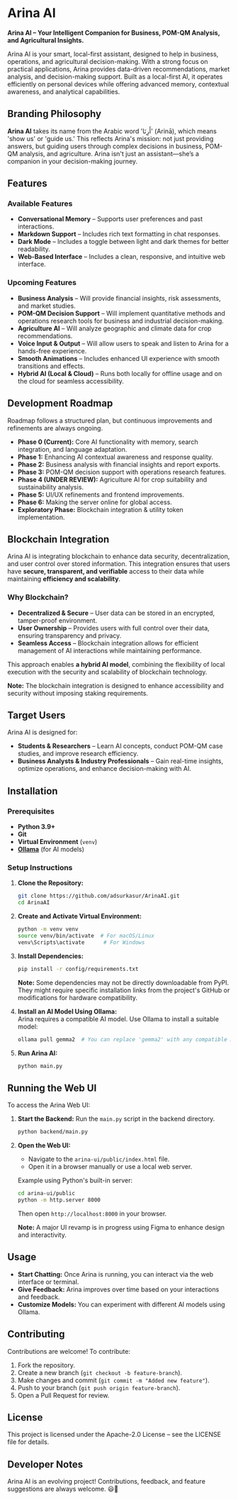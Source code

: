 # Arina AI

**Arina AI – Your Intelligent Companion for Business, POM-QM Analysis, and Agricultural Insights.**

Arina AI is your smart, local-first assistant, designed to help in business, operations, and agricultural decision-making. With a strong focus on practical applications, Arina provides data-driven recommendations, market analysis, and decision-making support. Built as a local-first AI, it operates efficiently on personal devices while offering advanced memory, contextual awareness, and analytical capabilities.

## Branding Philosophy

**Arina AI** takes its name from the Arabic word 'أَرِنَا' (Arinā), which means 'show us' or 'guide us.' This reflects Arina's mission: not just providing answers, but guiding users through complex decisions in business, POM-QM analysis, and agriculture. Arina isn't just an assistant—she’s a companion in your decision-making journey.

## Features

### Available Features
- **Conversational Memory** – Supports user preferences and past interactions.  
- **Markdown Support** – Includes rich text formatting in chat responses.  
- **Dark Mode** – Includes a toggle between light and dark themes for better readability.   
- **Web-Based Interface** – Includes a clean, responsive, and intuitive web interface.  

### Upcoming Features
- **Business Analysis** – Will provide financial insights, risk assessments, and market studies.  
- **POM-QM Decision Support** – Will implement quantitative methods and operations research tools for business and industrial decision-making.  
- **Agriculture AI** – Will analyze geographic and climate data for crop recommendations.  
- **Voice Input & Output** – Will allow users to speak and listen to Arina for a hands-free experience.
- **Smooth Animations** – Includes enhanced UI experience with smooth transitions and effects.  
- **Hybrid AI (Local & Cloud)** – Runs both locally for offline usage and on the cloud for seamless accessibility. 


## Development Roadmap

Roadmap follows a structured plan, but continuous improvements and refinements are always ongoing.

- **Phase 0 (Current):** Core AI functionality with memory, search integration, and language adaptation.
- **Phase 1:** Enhancing AI contextual awareness and response quality.
- **Phase 2:** Business analysis with financial insights and report exports.
- **Phase 3:** POM-QM decision support with operations research features.
- **Phase 4 (UNDER REVIEW):** Agriculture AI for crop suitability and sustainability analysis.
- **Phase 5:** UI/UX refinements and frontend improvements.
- **Phase 6:** Making the server online for global access.
- **Exploratory Phase:** Blockchain integration & utility token implementation.

## Blockchain Integration

Arina AI is integrating blockchain to enhance data security, decentralization, and user control over stored information. This integration ensures that users have **secure, transparent, and verifiable** access to their data while maintaining **efficiency and scalability**.

### **Why Blockchain?**
- **Decentralized & Secure** – User data can be stored in an encrypted, tamper-proof environment.
- **User Ownership** – Provides users with full control over their data, ensuring transparency and privacy.
- **Seamless Access** – Blockchain integration allows for efficient management of AI interactions while maintaining performance.

This approach enables **a hybrid AI model**, combining the flexibility of local execution with the security and scalability of blockchain technology.

**Note:** The blockchain integration is designed to enhance accessibility and security without imposing staking requirements.

## Target Users

Arina AI is designed for:
- **Students & Researchers** – Learn AI concepts, conduct POM-QM case studies, and improve research efficiency.
- **Business Analysts & Industry Professionals** – Gain real-time insights, optimize operations, and enhance decision-making with AI.

## Installation

### Prerequisites

- **Python 3.9+**
- **Git**
- **Virtual Environment** (`venv`)
- **[Ollama](https://github.com/ollama/ollama)** (for AI models)

### Setup Instructions

1. **Clone the Repository:**

   ```sh
   git clone https://github.com/adsurkasur/ArinaAI.git
   cd ArinaAI
   ```

2. **Create and Activate Virtual Environment:**

   ```sh
   python -m venv venv
   source venv/bin/activate  # For macOS/Linux
   venv\Scripts\activate      # For Windows
   ```

3. **Install Dependencies:**

   ```sh
   pip install -r config/requirements.txt
   ```

   **Note:** Some dependencies may not be directly downloadable from PyPI. They might require specific installation links from the project's GitHub or modifications for hardware compatibility.

4. **Install an AI Model Using Ollama:**  
   Arina requires a compatible AI model. Use Ollama to install a suitable model:

   ```sh
   ollama pull gemma2  # You can replace 'gemma2' with any compatible AI model
   ```

5. **Run Arina AI:**

   ```sh
   python main.py
   ```

## Running the Web UI

To access the Arina Web UI:

1. **Start the Backend:** Run the `main.py` script in the backend directory.

   ```sh
   python backend/main.py
   ```

2. **Open the Web UI:**

   - Navigate to the `arina-ui/public/index.html` file.
   - Open it in a browser manually or use a local web server.

   Example using Python's built-in server:

   ```sh
   cd arina-ui/public
   python -m http.server 8000
   ```

   Then open `http://localhost:8000` in your browser.

   **Note:** A major UI revamp is in progress using Figma to enhance design and interactivity.

## Usage

- **Start Chatting:** Once Arina is running, you can interact via the web interface or terminal.
- **Give Feedback:** Arina improves over time based on your interactions and feedback.
- **Customize Models:** You can experiment with different AI models using Ollama.

## Contributing

Contributions are welcome! To contribute:

1. Fork the repository.
2. Create a new branch (`git checkout -b feature-branch`).
3. Make changes and commit (`git commit -m "Added new feature"`).
4. Push to your branch (`git push origin feature-branch`).
5. Open a Pull Request for review.

## License

This project is licensed under the Apache-2.0 License – see the LICENSE file for details.

## Developer Notes

Arina AI is an evolving project! Contributions, feedback, and feature suggestions are always welcome. 😃🚀
